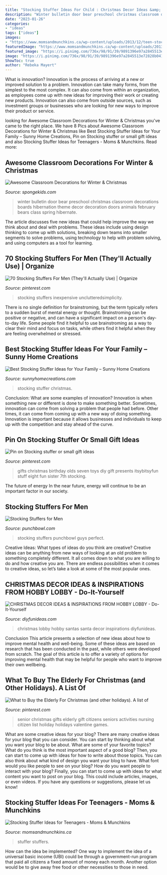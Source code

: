 ```yaml
---
title: "Stocking Stuffer Ideas For Child : Christmas Decor Ideas &amp; Inspirations From Hobby Lobby"
description: "Winter bulletin door bear preschool christmas classroom decorations boards hibernation theme decor decoration doors animals february bears class spring hibernate"
date: "2023-01-26"
categories:
- "ideas"
tags: ["ideas"]
images:
- "https://www.momsandmunchkins.ca/wp-content/uploads/2013/12/teen-stocking-stuffers-teens.jpg"
featuredImage: "https://www.momsandmunchkins.ca/wp-content/uploads/2013/12/teen-stocking-stuffers-teens.jpg"
featured_image: "https://i.pinimg.com/736x/98/91/39/9891396e97a2845513e72828b041200b.jpg"
image: "https://i.pinimg.com/736x/98/91/39/9891396e97a2845513e72828b041200b.jpg"
ShowToc: true
author: "Rebeka Mayert"
---
```



What is innovation?
Innovation is the process of arriving at a new or improved solution to a problem. Innovation can take many forms, from the simplest to the most complex. It can also come from within an organization, as employees come up with new ideas for improving their work or creating new products. Innovation can also come from outside sources, such as investment groups or businesses who are looking for new ways to improve their product or service.

	

		
looking for Awesome Classroom Decorations for Winter &amp; Christmas you've came to the right place. We have 8 Pics about Awesome Classroom Decorations for Winter &amp; Christmas like Best Stocking Stuffer Ideas for Your Family – Sunny Home Creations, Pin on Stocking stuffer or small gift ideas and also Stocking Stuffer Ideas for Teenagers - Moms &amp; Munchkins. Read more:
		
    
## Awesome Classroom Decorations For Winter &amp; Christmas

<img loading=lazy src="http://spongekids.com/wp-content/uploads/2016/11/christmas-bulletin-board/20-christmas-bulletin-board-ideas.jpg" onerror="this.onerror=null;this.src='https://tse3.mm.bing.net/th?id=OIP.DD_WEXMKLKaHmffS4ZytEwAAAA&amp;pid=15.1';" alt="Awesome Classroom Decorations for Winter &amp; Christmas">

_Source: spongekids.com_

>winter bulletin door bear preschool christmas classroom decorations boards hibernation theme decor decoration doors animals february bears class spring hibernate. 

	

The article discusses five new ideas that could help improve the way we think about and deal with problems. These ideas include using design thinking to come up with solutions, breaking down teams into smaller segments to solve problems, using technology to help with problem solving, and using computers as a tool for learning.

    
## 70 Stocking Stuffers For Men (They&#039;ll Actually Use) | Organize

<img loading=lazy src="https://i.pinimg.com/736x/98/91/39/9891396e97a2845513e72828b041200b.jpg" onerror="this.onerror=null;this.src='https://tse4.mm.bing.net/th?id=OIP.8v1qgyluvcGJap9X9o0o4AHaLH&amp;pid=15.1';" alt="70 Stocking Stuffers For Men (They&#039;ll Actually Use) | Organize">

_Source: pinterest.com_

>stocking stuffers inexpensive unclutteredsimplicity. 

	

There is no single definition for brainstroming, but the term typically refers to a sudden burst of mental energy or thought. Brainstroming can be positive or negative, and can have a significant impact on a person's day-to-day life. Some people find it helpful to use brainstroming as a way to clear their mind and focus on tasks, while others find it helpful when they are feeling overwhelmed or stressed.

    
## Best Stocking Stuffer Ideas For Your Family – Sunny Home Creations

<img loading=lazy src="https://www.sunnyhomecreations.com/wp-content/uploads/2018/05/christmas-stocking-1.jpg" onerror="this.onerror=null;this.src='https://tse3.mm.bing.net/th?id=OIP.7-9cZzGcBiU9ArIqGlCd6QHaK-&amp;pid=15.1';" alt="Best Stocking Stuffer Ideas for Your Family – Sunny Home Creations">

_Source: sunnyhomecreations.com_

>stocking stuffer christmas. 

	

Conclusion: What are some examples of innovation?
Innovation is when something new or different is done to make something better. Sometimes, innovation can come from solving a problem that people had before. Other times, it can come from coming up with a new way of doing something. Innovation is important because it allows businesses and individuals to keep up with the competition and stay ahead of the curve.

    
## Pin On Stocking Stuffer Or Small Gift Ideas

<img loading=lazy src="https://i.pinimg.com/736x/5d/f9/71/5df971c8e59a45c545f20ebd25a39e93--ideas-for-christmas-christmas-gifts.jpg" onerror="this.onerror=null;this.src='https://tse3.mm.bing.net/th?id=OIP.tIxapz-dfazScR-0oZNHLQHaLH&amp;pid=15.1';" alt="Pin on Stocking stuffer or small gift ideas">

_Source: pinterest.com_

>gifts christmas birthday olds seven toys diy gift presents itsybitsyfun stuff eight fun sister 7th stocking. 

	

The future of energy
In the near future, energy will continue to be an important factor in our society.

    
## Stocking Stuffers For Men

<img loading=lazy src="https://www.punchbowl.com/gridfs/fs/4ea70e641a349e1f0a000063-1319571046" onerror="this.onerror=null;this.src='https://tse1.mm.bing.net/th?id=OIP.a7D-No6pgmug9axhIq4T5wHaLI&amp;pid=15.1';" alt="Stocking Stuffers for Men">

_Source: punchbowl.com_

>stocking stuffers punchbowl guys perfect. 

	

Creative Ideas: What types of ideas do you think are creative?
Creative ideas can be anything from new ways of looking at an old problem to something completely different. It all comes down to what you are willing to do and how creative you are. There are endless possibilities when it comes to creative ideas, so let’s take a look at some of the most popular ones.

    
## CHRISTMAS DECOR IDEAS &amp; INSPIRATIONS FROM HOBBY LOBBY - Do-It-Yourself

<img loading=lazy src="https://diyfunideas.com/wp-content/uploads/2015/12/Santa-1a.jpg" onerror="this.onerror=null;this.src='https://tse3.mm.bing.net/th?id=OIP.itGn-LQaAapVN3HXTM9vuQHaFj&amp;pid=15.1';" alt="CHRISTMAS DECOR IDEAS &amp; INSPIRATIONS FROM HOBBY LOBBY - Do-It-Yourself">

_Source: diyfunideas.com_

>christmas lobby hobby santas santa decor inspirations diyfunideas. 

	

Conclusion
This article presents a selection of new ideas about how to improve mental health and well-being. Some of these ideas are based on research that has been conducted in the past, while others were developed from scratch. The goal of this article is to offer a variety of options for improving mental health that may be helpful for people who want to improve their own wellbeing.

    
## What To Buy The Elderly For Christmas (and Other Holidays). A List Of

<img loading=lazy src="https://i.pinimg.com/736x/db/c2/3b/dbc23b973e7a434828cae572908752a2.jpg" onerror="this.onerror=null;this.src='https://tse3.mm.bing.net/th?id=OIP.PoD-XfM_SNyvav6jnxlLVQAAAA&amp;pid=15.1';" alt="What to Buy the Elderly For Christmas (and other holidays). A list of">

_Source: pinterest.com_

>senior christmas gifts elderly gift citizens seniors activities nursing citizen list holiday holidays valentine games. 

	

What are some creative ideas for your blog?
There are many creative ideas for your blog that you can consider. You can start by thinking about what you want your blog to be about. What are some of your favorite topics? What do you think is the most important aspect of a good blog? Then, you can start to come up with ideas for how to write about those topics. You can also think about what kind of design you want your blog to have. What font would you like people to see on your blog? How do you want people to interact with your blog? Finally, you can start to come up with ideas for what content you want to post on your blog. This could include articles, images, or even videos. If you have any questions or suggestions, please let us know!

    
## Stocking Stuffer Ideas For Teenagers - Moms &amp; Munchkins

<img loading=lazy src="https://www.momsandmunchkins.ca/wp-content/uploads/2013/12/teen-stocking-stuffers-teens.jpg" onerror="this.onerror=null;this.src='https://tse2.mm.bing.net/th?id=OIP.DAq-OvXURA9CBaFeKkEmNAHaMd&amp;pid=15.1';" alt="Stocking Stuffer Ideas for Teenagers - Moms &amp; Munchkins">

_Source: momsandmunchkins.ca_

>stuffer stuffers. 

	

How can the idea be implemented?
One way to implement the idea of a universal basic income (UBI) could be through a government-run program that paid all citizens a fixed amount of money each month. Another option would be to give away free food or other necessities to those in need.

